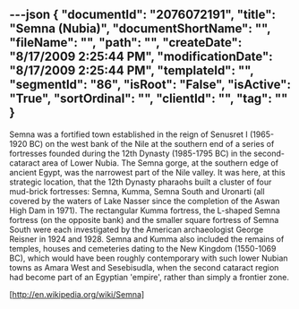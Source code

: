 ---json
{
  "documentId": "2076072191",
  "title": "Semna (Nubia)",
  "documentShortName": "",
  "fileName": "",
  "path": "",
  "createDate": "8/17/2009 2:25:44 PM",
  "modificationDate": "8/17/2009 2:25:44 PM",
  "templateId": "",
  "segmentId": "86",
  "isRoot": "False",
  "isActive": "True",
  "sortOrdinal": "",
  "clientId": "",
  "tag": ""
}
---

Semna was a fortified town established in the reign of Senusret I (1965-1920 BC) on the west bank of the Nile at the southern end of a series of fortresses founded during the 12th Dynasty (1985-1795 BC) in the second-cataract area of Lower Nubia. The Semna gorge, at the southern edge of ancient Egypt, was the narrowest part of the Nile valley. It was here, at this strategic location, that the 12th Dynasty pharaohs built a cluster of four mud-brick fortresses: Semna, Kumma, Semna South and Uronarti (all covered by the waters of Lake Nasser since the completion of the Aswan High Dam in 1971). The rectangular Kumma fortress, the L-shaped Semna fortress (on the opposite bank) and the smaller square fortress of Semna South were each investigated by the American archaeologist George Reisner in 1924 and 1928. Semna and Kumma also included the remains of temples, houses and cemeteries dating to the New Kingdom (1550-1069 BC), which would have been roughly contemporary with such lower Nubian towns as Amara West and Sesebisudla, when the second cataract region had become part of an Egyptian 'empire', rather than simply a frontier zone.

[http://en.wikipedia.org/wiki/Semna]
